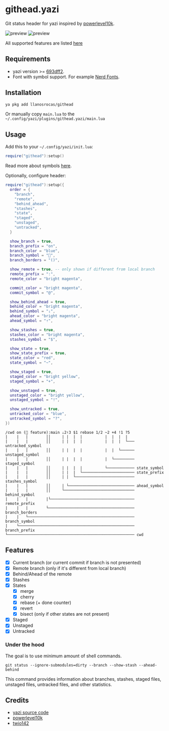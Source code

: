 # githead.yazi

Git status header for yazi inspired by [powerlevel10k](https://github.com/romkatv/powerlevel10k?tab=readme-ov-file#what-do-different-symbols-in-git-status-mean).

![preview](https://github.com/llanosrocas/githead.yazi/blob/main/.github/images/preview.png)
![preview](https://github.com/llanosrocas/githead.yazi/blob/main/.github/images/preview-2.png)

All supported features are listed [here](#features)

## Requirements

- yazi version >= [693dff2](https://github.com/sxyazi/yazi/tree/693dff25e3165e357cc9d0b94ca3f2b176741a36).
- Font with symbol support. For example [Nerd Fonts](https://www.nerdfonts.com/).

## Installation

```sh
ya pkg add llanosrocas/githead
```

Or manually copy `main.lua` to the `~/.config/yazi/plugins/githead.yazi/main.lua`

## Usage

Add this to your `~/.config/yazi/init.lua`:

```lua
require("githead"):setup()
```

Read more about symbols [here](https://github.com/romkatv/powerlevel10k?tab=readme-ov-file#what-do-different-symbols-in-git-status-mean).

Optionally, configure header:

```lua
require("githead"):setup({
  order = {
    "branch",
    "remote",
    "behind_ahead",
    "stashes",
    "state",
    "staged",
    "unstaged",
    "untracked",
  }

  show_branch = true,
  branch_prefix = "on",
  branch_color = "blue",
  branch_symbol = "",
  branch_borders = "()",

  show_remote = true, -- only shown if different from local branch
  remote_prefix = ":",
  remote_color = "bright magenta",

  commit_color = "bright magenta",
  commit_symbol = "@",

  show_behind_ahead = true,
  behind_color = "bright magenta",
  behind_symbol = "⇣",
  ahead_color = "bright magenta",
  ahead_symbol = "⇡",

  show_stashes = true,
  stashes_color = "bright magenta",
  stashes_symbol = "$",

  show_state = true,
  show_state_prefix = true,
  state_color = "red",
  state_symbol = "~",

  show_staged = true,
  staged_color = "bright yellow",
  staged_symbol = "+",

  show_unstaged = true,
  unstaged_color = "bright yellow",
  unstaged_symbol = "!",

  show_untracked = true,
  untracked_color = "blue",
  untracked_symbol = "?",
})
```

```
/cwd on ( feature):main ⇣2⇡3 $1 rebase 1/2 ~2 +4 !1 ?5
|    |   |        ││     | |  |  |          |  |  |  |
|    |   |        ││     | |  |  |          |  |  |  └─── untracked_symbol
|    |   |        ││     | |  |  |          |  |  └────── unstaged_symbol
|    |   |        ││     | |  |  |          |  └───────── staged_symbol
|    |   |        ││     | |  |  |          └──────────── state_symbol
|    |   |        ││     | |  |  └─────────────────────── state_prefix
|    |   |        ││     | |  └────────────────────────── stashes_symbol
|    |   |        ││     | └───────────────────────────── ahead_symbol
|    |   |        ││     └─────────────────────────────── behind_symbol
|    |   |        |└───────────────────────────────────── remote_prefix
|    |   |        └────────────────────────────────────── branch_borders
|    |   └─────────────────────────────────────────────── branch_symbol
|    └─────────────────────────────────────────────────── branch_prefix
└──────────────────────────────────────────────────────── cwd
```

## Features

- [x] Current branch (or current commit if branch is not presented)
- [x] Remote branch (only if it's different from local branch)
- [x] Behind/Ahead of the remote
- [x] Stashes
- [x] States
  - [x] merge
  - [x] cherry
  - [x] rebase (+ done counter)
  - [x] revert
  - [x] bisect (only if other states are not present)
- [x] Staged
- [x] Unstaged
- [x] Untracked

### Under the hood

The goal is to use minimum amount of shell commands.

```shell
git status --ignore-submodules=dirty --branch --show-stash --ahead-behind
```

This command provides information about branches, stashes, staged files, unstaged files, untracked files, and other statistics.

## Credits

- [yazi source code](https://github.com/sxyazi/yazi)
- [powerlevel10k](https://github.com/romkatv/powerlevel10k)
- [twio142](https://github.com/twio142/githead.yazi)

